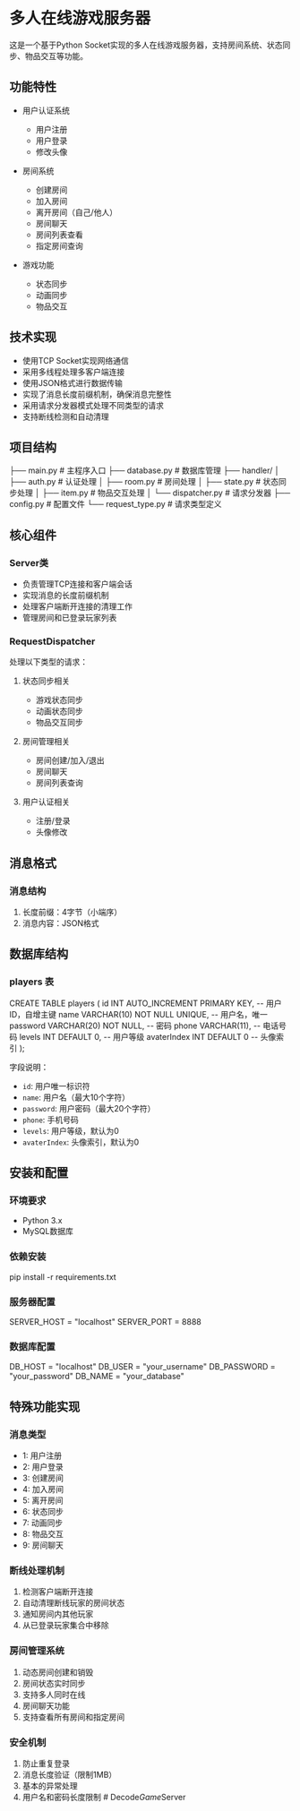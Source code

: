 # 多人在线游戏服务器

这是一个基于Python Socket实现的多人在线游戏服务器，支持房间系统、状态同步、物品交互等功能。

## 功能特性

- 用户认证系统
  - 用户注册
  - 用户登录
  - 修改头像
  
- 房间系统
  - 创建房间
  - 加入房间
  - 离开房间（自己/他人）
  - 房间聊天
  - 房间列表查看
  - 指定房间查询
  
- 游戏功能
  - 状态同步
  - 动画同步
  - 物品交互
  
## 技术实现

- 使用TCP Socket实现网络通信
- 采用多线程处理多客户端连接
- 使用JSON格式进行数据传输
- 实现了消息长度前缀机制，确保消息完整性
- 采用请求分发器模式处理不同类型的请求
- 支持断线检测和自动清理

## 项目结构
├── main.py # 主程序入口
├── database.py # 数据库管理
├── handler/
│ ├── auth.py # 认证处理
│ ├── room.py # 房间处理
│ ├── state.py # 状态同步处理
│ ├── item.py # 物品交互处理
│ └── dispatcher.py # 请求分发器
├── config.py # 配置文件
└── request_type.py # 请求类型定义

## 核心组件

### Server类
- 负责管理TCP连接和客户端会话
- 实现消息的长度前缀机制
- 处理客户端断开连接的清理工作
- 管理房间和已登录玩家列表

### RequestDispatcher
处理以下类型的请求：
1. 状态同步相关
   - 游戏状态同步
   - 动画状态同步
   - 物品交互同步

2. 房间管理相关
   - 房间创建/加入/退出
   - 房间聊天
   - 房间列表查询

3. 用户认证相关
   - 注册/登录
   - 头像修改

## 消息格式

### 消息结构
1. 长度前缀：4字节（小端序）
2. 消息内容：JSON格式
## 数据库结构

### players 表

CREATE TABLE players (
id INT AUTO_INCREMENT PRIMARY KEY, -- 用户ID，自增主键
name VARCHAR(10) NOT NULL UNIQUE, -- 用户名，唯一
password VARCHAR(20) NOT NULL, -- 密码
phone VARCHAR(11), -- 电话号码
levels INT DEFAULT 0, -- 用户等级
avaterIndex INT DEFAULT 0 -- 头像索引
);

字段说明：
- `id`: 用户唯一标识符
- `name`: 用户名（最大10个字符）
- `password`: 用户密码（最大20个字符）
- `phone`: 手机号码
- `levels`: 用户等级，默认为0
- `avaterIndex`: 头像索引，默认为0
## 安装和配置

### 环境要求
- Python 3.x
- MySQL数据库

### 依赖安装
pip install -r requirements.txt

### 服务器配置
SERVER_HOST = "localhost"
SERVER_PORT = 8888
### 数据库配置
DB_HOST = "localhost"
DB_USER = "your_username"
DB_PASSWORD = "your_password"
DB_NAME = "your_database"

## 特殊功能实现

### 消息类型
- 1: 用户注册
- 2: 用户登录
- 3: 创建房间
- 4: 加入房间
- 5: 离开房间
- 6: 状态同步
- 7: 动画同步
- 8: 物品交互
- 9: 房间聊天

### 断线处理机制
1. 检测客户端断开连接
2. 自动清理断线玩家的房间状态
3. 通知房间内其他玩家
4. 从已登录玩家集合中移除

### 房间管理系统
1. 动态房间创建和销毁
2. 房间状态实时同步
3. 支持多人同时在线
4. 房间聊天功能
5. 支持查看所有房间和指定房间

### 安全机制
1. 防止重复登录
2. 消息长度验证（限制1MB）
3. 基本的异常处理
4. 用户名和密码长度限制
#   D e c o d e _ G a m e _ S e r v e r  
 